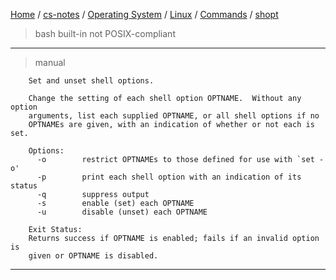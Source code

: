 [Home](https://mengxianbin.github.io) /
[cs-notes](https://mengxianbin.github.io/cs-notes/site) /
[Operating System](https://mengxianbin.github.io/cs-notes/site/Operating%20System) /
[Linux](https://mengxianbin.github.io/cs-notes/site/Operating%20System/Linux) /
[Commands](https://mengxianbin.github.io/cs-notes/site/Operating%20System/Linux/Commands) /
[shopt](https://mengxianbin.github.io/cs-notes/site/Operating%20System/Linux/Commands/shopt)

> bash built-in
> not POSIX-compliant

---

> manual

```man
    Set and unset shell options.

    Change the setting of each shell option OPTNAME.  Without any option
    arguments, list each supplied OPTNAME, or all shell options if no
    OPTNAMEs are given, with an indication of whether or not each is set.

    Options:
      -o        restrict OPTNAMEs to those defined for use with `set -o'
      -p        print each shell option with an indication of its status
      -q        suppress output
      -s        enable (set) each OPTNAME
      -u        disable (unset) each OPTNAME

    Exit Status:
    Returns success if OPTNAME is enabled; fails if an invalid option is
    given or OPTNAME is disabled.
```

---
